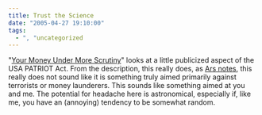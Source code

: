 ```yaml
---
title: Trust the Science
date: "2005-04-27 19:10:00"
tags:
  - ", "uncategorized
---
```

<p> "<a href="http://www.wired.com/news/privacy/0,1848,67249,00.html?tw=wn_tophead_2">Your
Money Under More Scrutiny</a>" looks at a little publicized aspect of
the USA PATRIOT Act.  From the description, this really does, as <a href="http://arstechnica.com/news.ars/post/20050427-4855.html">Ars
notes</a>, this really does not sound like it is something
truly aimed primarily against terrorists or money launderers.
This sounds like something aimed at you and me.  The potential for
headache here is astronomical, especially if, like me, you have an
(annoying) tendency to be somewhat random.</p>


